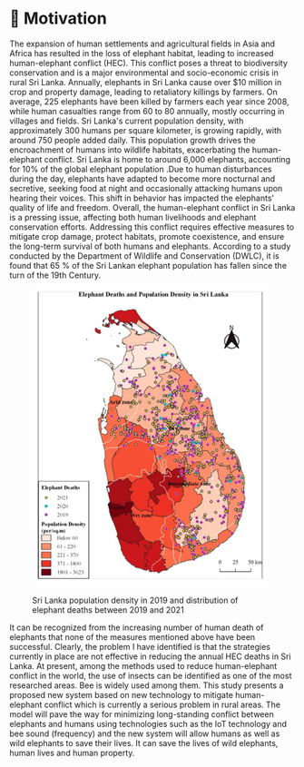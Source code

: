 # 🦣 Motivation

The expansion of human settlements and agricultural fields in Asia and Africa has resulted in the loss of elephant habitat, leading to increased human-elephant conflict (HEC). This conflict poses a threat to biodiversity conservation and is a major environmental and socio-economic crisis in rural Sri Lanka. Annually, elephants in Sri Lanka cause over $10 million in crop and property damage, leading to retaliatory killings by farmers. On average, 225 elephants have been killed by farmers each year since 2008, while human casualties range from 60 to 80 annually, mostly occurring in villages and fields. Sri Lanka's current population density, with approximately 300 humans per square kilometer, is growing rapidly, with around 750 people added daily. This population growth drives the encroachment of humans into wildlife habitats, exacerbating the human-elephant conflict. Sri Lanka is home to around 6,000 elephants, accounting for 10% of the global elephant population .Due to human disturbances during the day, elephants have adapted to become more nocturnal and secretive, seeking food at night and occasionally attacking humans upon hearing their voices. This shift in behavior has impacted the elephants' quality of life and freedom. Overall, the human-elephant conflict in Sri Lanka is a pressing issue, affecting both human livelihoods and elephant conservation efforts. Addressing this conflict requires effective measures to mitigate crop damage, protect habitats, promote coexistence, and ensure the long-term survival of both humans and elephants. According to a study conducted by the Department of Wildlife and Conservation (DWLC), it is found that 65 % of the Sri Lankan elephant population has fallen since the turn of the 19th Century.



<figure><img src="../../.gitbook/assets/Screenshot 2024-09-11 144131.png" alt=""><figcaption><p>Sri Lanka population density in 2019 and distribution of elephant deaths between 2019 and 2021</p></figcaption></figure>

It can be recognized from the increasing number of human death of elephants that none of the measures mentioned above have been successful. Clearly, the problem I have identified is that the strategies currently in place are not effective in reducing the annual HEC deaths in Sri Lanka. At present, among the methods used to reduce human-elephant conflict in the world, the use of insects can be identified as one of the most researched areas. Bee is widely used among them. This study presents a proposed new system based on new technology to mitigate human-elephant conflict which is currently a serious problem in rural areas. The model will pave the way for minimizing long-standing conflict between elephants and humans using technologies such as the IoT technology and bee sound (frequency) and the new system will allow humans as well as wild elephants to save their lives. It can save the lives of wild elephants, human lives and human property.
